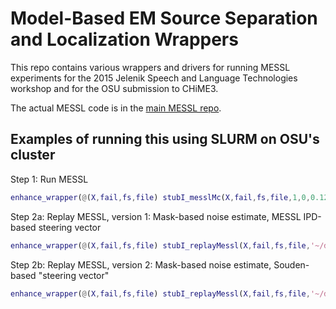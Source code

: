 # Model-Based EM Source Separation and Localization Wrappers

This repo contains various wrappers and drivers for running MESSL
experiments for the 2015 Jelenik Speech and Language Technologies
workshop and for the OSU submission to CHiME3.

The actual MESSL code is in the [main MESSL repo](http://github.com/mim/messl).

## Examples of running this using SLURM on OSU's cluster

Step 1: Run MESSL
```matlab
enhance_wrapper(@(X,fail,fs,file) stubI_messlMc(X,fail,fs,file,1,0,0.12,1,'bestMic','mrfCompatExpSched',[0 0 0 0 0 0 0 0 .2],'mrfHardCompatExp',5,'mrfCompatFile','~mandelm/data8/messlData/ibmNeighborCountsSimple.mat', 'mrfLbpIter', 4), '/data/corpora/chime3/simulatedMoreMovement/isolated_MESSL', '~/data1/chime3/out/moreMovement/messlMcMvdrMrf.2Hard5Lbp4', [1 1], 0, 0, 1);
```

Step 2a: Replay MESSL, version 1: Mask-based noise estimate, MESSL IPD-based steering vector
```matlab
enhance_wrapper(@(X,fail,fs,file) stubI_replayMessl(X,fail,fs,file,'~/data1/chime3/out/messlMcMvdrMrf.2Hard5Lbp4Slate/data/','','souden','ipd','mask',1), '/data/corpora/chime3/CHiME3/data/audio/16kHz/isolated/', '~/data1/chime3/out/replaySlateXcMaskIpd', [1 1], 0, 1, 1);
```

Step 2b: Replay MESSL, version 2: Mask-based noise estimate, Souden-based "steering vector"
```matlab
enhance_wrapper(@(X,fail,fs,file) stubI_replayMessl(X,fail,fs,file,'~/data1/chime3/out/messlMcMvdrMrf.2Hard5Lbp4Slate/data/','','souden','','mask',1), '/data/corpora/chime3/CHiME3/data/audio/16kHz/isolated/', '~/data1/chime3/out/replaySlateXcMaskSouden', [1 1], 0, 1, 1);
```
